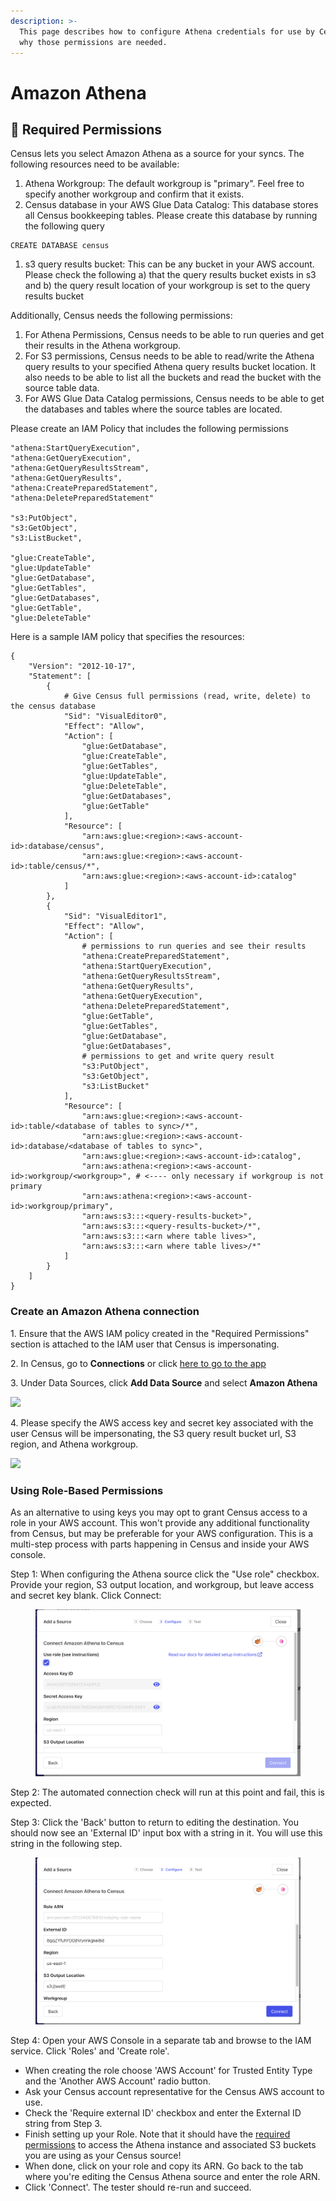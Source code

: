 ```yaml
---
description: >-
  This page describes how to configure Athena credentials for use by Census and
  why those permissions are needed.
---
```


# Amazon Athena

## 🔐 Required Permissions

Census lets you select Amazon Athena as a source for your syncs. The following resources need to be available:

1. Athena Workgroup: The default workgroup is "primary". Feel free to specify another workgroup and confirm that it exists.
2. Census database in your AWS Glue Data Catalog: This database stores all Census bookkeeping tables. Please create this database by running the following query

```
CREATE DATABASE census
```

1. s3 query results bucket: This can be any bucket in your AWS account. Please check the following a) that the query results bucket exists in s3 and b) the query result location of your workgroup is set to the query results bucket

Additionally, Census needs the following permissions:

1. For Athena Permissions, Census needs to be able to run queries and get their results in the Athena workgroup.
2. For S3 permissions, Census needs to be able to read/write the Athena query results to your specified Athena query results bucket location. It also needs to be able to list all the buckets and read the bucket with the source table data.
3. For AWS Glue Data Catalog permissions, Census needs to be able to get the databases and tables where the source tables are located.

Please create an IAM Policy that includes the following permissions

```
"athena:StartQueryExecution",
"athena:GetQueryExecution",
"athena:GetQueryResultsStream",
"athena:GetQueryResults",
"athena:CreatePreparedStatement",
"athena:DeletePreparedStatement"

"s3:PutObject",
"s3:GetObject",
"s3:ListBucket",

"glue:CreateTable",
"glue:UpdateTable"
"glue:GetDatabase",
"glue:GetTables",
"glue:GetDatabases",
"glue:GetTable",
"glue:DeleteTable"
```

Here is a sample IAM policy that specifies the resources:

```
{
    "Version": "2012-10-17",
    "Statement": [
        {
            # Give Census full permissions (read, write, delete) to the census database
            "Sid": "VisualEditor0",
            "Effect": "Allow",
            "Action": [
                "glue:GetDatabase",
                "glue:CreateTable",
                "glue:GetTables",
                "glue:UpdateTable",
                "glue:DeleteTable",
                "glue:GetDatabases",
                "glue:GetTable"
            ],
            "Resource": [
                "arn:aws:glue:<region>:<aws-account-id>:database/census",
                "arn:aws:glue:<region>:<aws-account-id>:table/census/*",
                "arn:aws:glue:<region>:<aws-account-id>:catalog"
            ]
        },
        {
            "Sid": "VisualEditor1",
            "Effect": "Allow",
            "Action": [
                # permissions to run queries and see their results
                "athena:CreatePreparedStatement",
                "athena:StartQueryExecution",
                "athena:GetQueryResultsStream",
                "athena:GetQueryResults",
                "athena:GetQueryExecution",
                "athena:DeletePreparedStatement",
                "glue:GetTable",
                "glue:GetTables",
                "glue:GetDatabase",
                "glue:GetDatabases",
                # permissions to get and write query result
                "s3:PutObject",
                "s3:GetObject",
                "s3:ListBucket"
            ],
            "Resource": [
                "arn:aws:glue:<region>:<aws-account-id>:table/<database of tables to sync>/*",
                "arn:aws:glue:<region>:<aws-account-id>:database/<database of tables to sync>",
                "arn:aws:glue:<region>:<aws-account-id>:catalog",
                "arn:aws:athena:<region>:<aws-account-id>:workgroup/<workgroup>", # <---- only necessary if workgroup is not primary
                "arn:aws:athena:<region>:<aws-account-id>:workgroup/primary", 
                "arn:aws:s3:::<query-results-bucket>",
                "arn:aws:s3:::<query-results-bucket>/*",
                "arn:aws:s3:::<arn where table lives>",
                "arn:aws:s3:::<arn where table lives>/*"
            ]
        }
    ]
}
```

### Create an Amazon Athena connection

1\. Ensure that the AWS IAM policy created in the "Required Permissions" section is attached to the IAM user that Census is impersonating.

2\. In Census, go to **Connections** or click [here to go to the app](https://app.getcensus.com/connections)

3\. Under Data Sources, click **Add Data Source** and select **Amazon Athena**

![](../.gitbook/assets/athena\_setup.png)

4\. Please specify the AWS access key and secret key associated with the user Census will be impersonating, the S3 query result bucket url, S3 region, and Athena workgroup.

![](../.gitbook/assets/athena\_setup\_properties.png)

### Using Role-Based Permissions

As an alternative to using keys you may opt to grant Census access to a role in your AWS account. This won't provide any additional functionality from Census, but may be preferable for your AWS configuration. This is a multi-step process with parts happening in Census and inside your AWS console.

Step 1: When configuring the Athena source click the "Use role" checkbox. Provide your region, S3 output location, and workgroup, but leave access and secret key blank. Click Connect:

<figure><img src="../.gitbook/assets/CleanShot 2023-02-14 at 14.13.06@2x.png" alt=""><figcaption></figcaption></figure>

Step 2: The automated connection check will run at this point and fail, this is expected.

Step 3: Click the 'Back' button to return to editing the destination. You should now see an 'External ID' input box with a string in it. You will use this string in the following step.

<figure><img src="../.gitbook/assets/CleanShot 2023-02-14 at 14.15.14@2x.png" alt=""><figcaption></figcaption></figure>

Step 4: Open your AWS Console in a separate tab and browse to the IAM service. Click 'Roles' and 'Create role'.

* When creating the role choose 'AWS Account' for Trusted Entity Type and the 'Another AWS Account' radio button.
* Ask your Census account representative for the Census AWS account to use.
* Check the 'Require external ID' checkbox and enter the External ID string from Step 3.
* Finish setting up your Role. Note that it should have the [required permissions](aws-athena.md#required-permissions) to access the Athena instance and associated S3 buckets you are using as your Census source!
* When done, click on your role and copy its ARN. Go back to the tab where you're editing the Census Athena source and enter the role ARN.
* Click 'Connect'. The tester should re-run and succeed.
